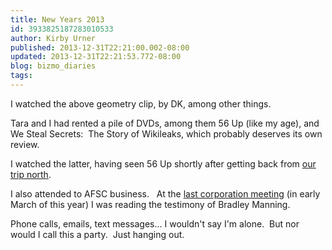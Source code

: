 ```yaml
---
title: New Years 2013
id: 3933825187283010533
author: Kirby Urner
published: 2013-12-31T22:21:00.002-08:00
updated: 2013-12-31T22:21:53.772-08:00
blog: bizmo_diaries
tags: 
---
```


I watched the above geometry clip, by DK, among other things.

Tara and I had rented a pile of DVDs, among them 56 Up (like my age), and We Steal Secrets:  The Story of Wikileaks, which probably deserves its own review. 

I watched the latter, having seen 56 Up shortly after getting back from [our trip north](http://controlroom.blogspot.com/2013/12/chronicling-captains-log.html).

I also attended to AFSC business.   At the [last corporation meeting](http://mybizmo.blogspot.com/2013/03/big-picture.html) (in early March of this year) I was reading the testimony of Bradley Manning.

Phone calls, emails, text messages... I wouldn't say I'm alone.  But nor would I call this a party.  Just hanging out.